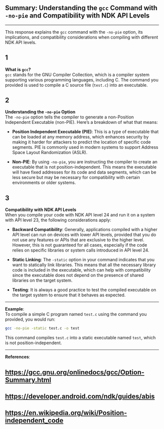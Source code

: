 ## Summary: Understanding the `gcc` Command with `-no-pie` and Compatibility with NDK API Levels
---  
This response explains the `gcc` command with the `-no-pie` option, its implications, and compatibility considerations when compiling with different NDK API levels.

1  
---  
**What is `gcc`?**  
`gcc` stands for the GNU Compiler Collection, which is a compiler system supporting various programming languages, including C. The command you provided is used to compile a C source file (`test.c`) into an executable.

2  
---  
**Understanding the `-no-pie` Option**  
The `-no-pie` option tells the compiler to generate a non-Position Independent Executable (non-PIE). Here’s a breakdown of what that means:

- **Position Independent Executable (PIE)**: This is a type of executable that can be loaded at any memory address, which enhances security by making it harder for attackers to predict the location of specific code segments. PIE is commonly used in modern systems to support Address Space Layout Randomization (ASLR).
  
- **Non-PIE**: By using `-no-pie`, you are instructing the compiler to create an executable that is not position-independent. This means the executable will have fixed addresses for its code and data segments, which can be less secure but may be necessary for compatibility with certain environments or older systems.

3  
---  
**Compatibility with NDK API Levels**  
When you compile your code with NDK API level 24 and run it on a system with API level 23, the following considerations apply:

- **Backward Compatibility**: Generally, applications compiled with a higher API level can run on devices with lower API levels, provided that you do not use any features or APIs that are exclusive to the higher level. However, this is not guaranteed for all cases, especially if the code relies on specific libraries or system calls introduced in API level 24.

- **Static Linking**: The `-static` option in your command indicates that you want to statically link libraries. This means that all the necessary library code is included in the executable, which can help with compatibility since the executable does not depend on the presence of shared libraries on the target system.

- **Testing**: It is always a good practice to test the compiled executable on the target system to ensure that it behaves as expected.

---  
**Example**:  
To compile a simple C program named `test.c` using the command you provided, you would run:

```bash
gcc -no-pie -static test.c -o test
```

This command compiles `test.c` into a static executable named `test`, which is not position-independent.

---  
**References**:  
## https://gcc.gnu.org/onlinedocs/gcc/Option-Summary.html  
## https://developer.android.com/ndk/guides/abis  
## https://en.wikipedia.org/wiki/Position-independent_code